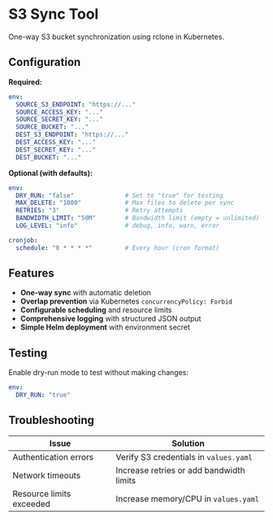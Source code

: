 # S3 Sync Tool

One-way S3 bucket synchronization using rclone in Kubernetes.

## Configuration

**Required:**
```yaml
env:
  SOURCE_S3_ENDPOINT: "https://..."
  SOURCE_ACCESS_KEY: "..."
  SOURCE_SECRET_KEY: "..."
  SOURCE_BUCKET: "..."
  DEST_S3_ENDPOINT: "https://..."
  DEST_ACCESS_KEY: "..."
  DEST_SECRET_KEY: "..."
  DEST_BUCKET: "..."
```

**Optional (with defaults):**
```yaml
env:
  DRY_RUN: "false"              # Set to "true" for testing
  MAX_DELETE: "1000"            # Max files to delete per sync
  RETRIES: "3"                  # Retry attempts
  BANDWIDTH_LIMIT: "50M"        # Bandwidth limit (empty = unlimited)
  LOG_LEVEL: "info"             # debug, info, warn, error

cronjob:
  schedule: "0 * * * *"         # Every hour (cron format)
```

## Features

- **One-way sync** with automatic deletion
- **Overlap prevention** via Kubernetes `concurrencyPolicy: Forbid`
- **Configurable scheduling** and resource limits
- **Comprehensive logging** with structured JSON output
- **Simple Helm deployment** with environment secret

## Testing

Enable dry-run mode to test without making changes:

```yaml
env:
  DRY_RUN: "true"
```

## Troubleshooting

| Issue | Solution |
|-------|----------|
| Authentication errors | Verify S3 credentials in `values.yaml` |
| Network timeouts | Increase retries or add bandwidth limits |
| Resource limits exceeded | Increase memory/CPU in `values.yaml` |

